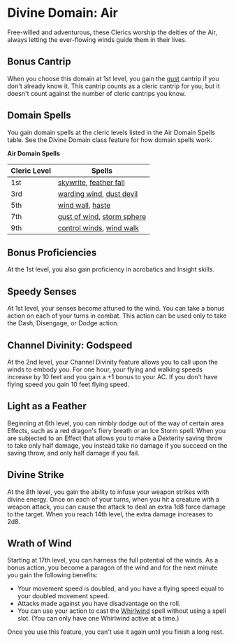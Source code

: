 # Divine Domain: Air
Free-willed and adventurous, these Clerics worship the deities of the Air, always letting the ever-flowing winds guide them in their lives.

## Bonus Cantrip
When you choose this domain at 1st level, you gain the [gust](../../Magic/Spells/gust.md) cantrip if you don't already know it. This cantrip counts as a cleric cantrip for you, but it doesn't count against the number of cleric cantrips you know.

## Domain Spells
You gain domain spells at the cleric levels listed in the Air Domain Spells table. See the Divine Domain class feature for how domain spells work.

**Air Domain Spells**

Cleric Level | Spells
------------ | ------
1st	| [skywrite](../../Magic/Spells/skywrite.md), [feather fall](../../Magic/Spells/feather-fall.md)
3rd	| [warding wind](../../Magic/Spells/warding-wind.md), [dust devil](../../Magic/Spells/dust-devil.md)
5th	| [wind wall](../../Magic/Spells/wind-wall.md), [haste](../../Magic/Spells/haste.md)
7th	| [gust of wind](../../Magic/Spells/gust-of-wind.md), [storm sphere](../../Magic/Spells/storm-sphere.md)
9th	| [control winds](../../Magic/Spells/control-winds.md), [wind walk](../../Magic/Spells/wind-walk.md)

## Bonus Proficiencies
At the 1st level, you also gain proficiency in acrobatics and Insight skills.

## Speedy Senses
At 1st level, your senses become attuned to the wind. You can take a bonus action on each of your turns in combat. This action can be used only to take the Dash, Disengage, or Dodge action.

## Channel Divinity: Godspeed
At the 2nd level, your Channel Divinity feature allows you to call upon the winds to embody you. For one hour, your flying and walking speeds increase by 10 feet and you gain a +1 bonus to your AC. If you don't have flying speed you gain 10 feet flying speed.

## Light as a Feather
Beginning at 6th level, you can nimbly dodge out of the way of certain area Effects, such as a red dragon's fiery breath or an Ice Storm spell. When you are subjected to an Effect that allows you to make a Dexterity saving throw to take only half damage, you instead take no damage if you succeed on the saving throw, and only half damage if you fail.

## Divine Strike
At the 8th level, you gain the ability to infuse your weapon strikes with divine energy. Once on each of your turns, when you hit a creature with a weapon attack, you can cause the attack to deal an extra 1d8 force damage to the target. When you reach 14th level, the extra damage increases to 2d8.

## Wrath of Wind
Starting at 17th level, you can harness the full potential of the winds. As a bonus action, you become a paragon of the wind and for the next minute you gain the following benefits:

* Your movement speed is doubled, and you have a flying speed equal to your doubled movement speed.
* Attacks made against you have disadvantage on the roll.
* You can use your action to cast the [Whirlwind](../../Magic/Spells/whirlwind.md) spell without using a spell slot. (You can only have one Whirlwind active at a time.)

Once you use this feature, you can't use it again until you finish a long rest.
